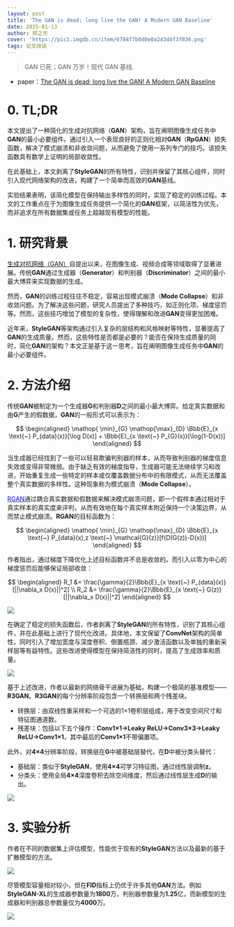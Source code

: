 ```yaml
---
layout: post
title: 'The GAN is dead; long live the GAN! A Modern GAN Baseline'
date: 2025-01-13
author: 郑之杰
cover: 'https://pic1.imgdb.cn/item/6784f7b0d0e0a243d4f3f036.png'
tags: 论文阅读
---
```


> GAN 已死；GAN 万岁！现代 GAN 基线.

- paper：[The GAN is dead; long live the GAN! A Modern GAN Baseline](https://arxiv.org/abs/2501.05441)

# 0. TL;DR

本文提出了一种简化的生成对抗网络（**GAN**）架构，旨在阐明图像生成任务中**GAN**的最小必要组件。通过引入一个表现良好的正则化相对**GAN**（**RpGAN**）损失函数，解决了模式崩溃和非收敛问题，从而避免了使用一系列专门的技巧。该损失函数具有数学上证明的局部收敛性。

在此基础上，本文剥离了**StyleGAN**的所有特性，识别并保留了其核心组件，同时引入现代网络架构的改进，构建了一个简单而高效的**GAN**基线。

实验结果表明，该简化模型在保持输出多样性的同时，实现了稳定的训练过程。本文的工作重点在于为图像生成任务提供一个简化的**GAN**框架，以简洁性为优先，而非追求在所有数据集或任务上超越现有模型的性能。

# 1. 研究背景

[生成对抗网络（GAN）](https://0809zheng.github.io/2022/02/01/gan.html)自提出以来，在图像生成、视频合成等领域取得了显著进展。传统**GAN**通过生成器（**Generator**）和判别器（**Discriminator**）之间的最小最大博弈来实现数据的生成。

然而，**GAN**的训练过程往往不稳定，容易出现模式崩溃（**Mode Collapse**）和非收敛问题。为了解决这些问题，研究人员提出了多种技巧，如正则化项、梯度惩罚等。然而，这些技巧增加了模型的复杂性，使得理解和改进**GAN**变得更加困难。

近年来，**StyleGAN**等架构通过引入复杂的层结构和风格映射等特性，显著提高了**GAN**的生成质量。然而，这些特性是否都是必要的？能否在保持生成质量的同时，简化**GAN**的架构？本文正是基于这一思考，旨在阐明图像生成任务中**GAN**的最小必要组件。

# 2. 方法介绍

传统**GAN**被制定为一个生成器**G**和判别器**D**之间的最小最大博弈。给定真实数据和由**G**产生的假数据，**GAN**的一般形式可以表示为：

$$ \begin{aligned} \mathop{ \min}_{G} \mathop{\max}_{D}  \Bbb{E}_{x \text{~} P_{data}(x)}[\log D(x)] + \Bbb{E}_{x \text{~} P_{G}(x)}[\log(1-D(x))] \end{aligned} $$

当生成器已经找到了一些可以轻易欺骗判别器的样本，从而导致判别器的梯度信息失效或变得非常微弱。由于缺乏有效的梯度指导，生成器可能无法继续学习和改进，开始重复生成一些特定的样本或仅覆盖数据分布中的有限模式，从而无法覆盖整个真实数据的多样性。这种现象称为模式崩溃（**Mode Collapse**）。

[<font color=Blue>RGAN</font>](https://0809zheng.github.io/2022/02/21/rgan.html)通过耦合真实数据和假数据来解决模式崩溃问题，即一个假样本通过相对于真实样本的真实度来评判，从而有效地在每个真实样本附近保持一个决策边界，从而禁止模式崩溃。**RGAN**的目标函数为：

$$ \begin{aligned} \mathop{ \min}_{G} \mathop{\max}_{D}  \Bbb{E}_{x \text{~} P_{data}(x),z \text{~} \mathcal{G}(z)}[f(D(G(z))-D(x))] \end{aligned} $$

作者指出，通过梯度下降优化上述目标函数并不总是收敛的。而引入以零为中心的梯度惩罚后能够保证局部收敛：

$$
\begin{aligned}
R_1 &= \frac{\gamma}{2}\Bbb{E}_{x \text{~} P_{data}(x)}[||\nabla_x D(x)||^2] \\
R_2 &= \frac{\gamma}{2}\Bbb{E}_{x \text{~} G(z)}[||\nabla_x D(x)||^2]
\end{aligned}
$$

![](https://pic1.imgdb.cn/item/6784ff9ad0e0a243d4f3f156.png)

在确定了稳定的损失函数后，作者剥离了**StyleGAN**的所有特性，识别了其核心组件，并在此基础上进行了现代化改进。具体地，本文保留了**ConvNet**架构的简单性，同时引入了增加宽度与深度卷积、倒置瓶颈、减少激活函数以及单独的重新采样层等有益特性。这些改进使得模型在保持简洁性的同时，提高了生成效率和质量。

![](https://pic1.imgdb.cn/item/678500e5d0e0a243d4f3f187.png)

基于上述改进，作者以最新的网络骨干进展为基础，构建一个极简的基准模型——**R3GAN**。**R3GAN**的每个分辨率阶段包含一个转换层和两个残差块。
- 转换层：由双线性重采样和一个可选的1×1卷积层组成，用于改变空间尺寸和特征图通道数。
- 残差块：包括以下五个操作：**Conv1×1→Leaky ReLU→Conv3×3→Leaky ReLU→Conv1×1**，其中最后的**Conv1×1**不带偏置项。

此外，对**4×4**分辨率阶段，转换层在**G**中被基础层替代，在**D**中被分类头替代：
- 基础层：类似于**StyleGAN**，使用**4×4**可学习特征图，通过线性层调制**z**。
- 分类头：使用全局**4×4**深度卷积去除空间维度，然后通过线性层生成**D**的输出。

![](https://pic1.imgdb.cn/item/678501ead0e0a243d4f3f1c6.png)

# 3. 实验分析

作者在不同的数据集上评估模型，性能优于现有的**StyleGAN**方法以及最新的基于扩散模型的方法。

![](https://pic1.imgdb.cn/item/678502add0e0a243d4f3f1ec.png)

尽管模型容量相对较小，但在**FID**指标上仍优于许多其他**GAN**方法。例如**StyleGAN-XL**的生成器参数量为**1800**万，判别器参数量为**1.25**亿，而新模型的生成器和判别器总参数量仅为**4000**万。

![](https://pic1.imgdb.cn/item/6785031fd0e0a243d4f3f1f8.png)